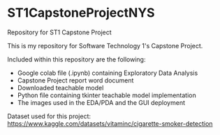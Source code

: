 # ST1CapstoneProjectNYS
Repository for ST1 Capstone Project

This is my repository for Software Technology 1's Capstone Project.

Included within this repository are the following:
- Google colab file (.ipynb) containing Exploratory Data Analysis
- Capstone Project report word document
- Downloaded teachable model
- Python file containing tkinter teachable model implementation
- The images used in the EDA/PDA and the GUI deployment

Dataset used for this project:
https://www.kaggle.com/datasets/vitaminc/cigarette-smoker-detection
